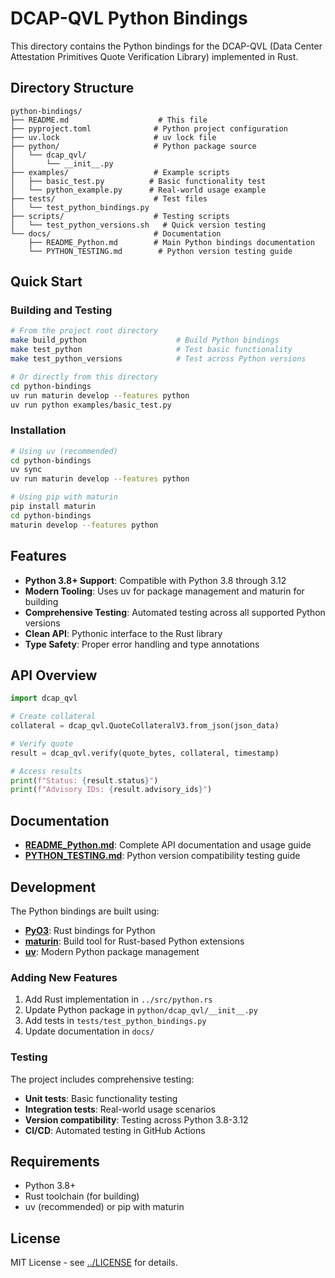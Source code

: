 # DCAP-QVL Python Bindings

This directory contains the Python bindings for the DCAP-QVL (Data Center Attestation Primitives Quote Verification Library) implemented in Rust.

## Directory Structure

```
python-bindings/
├── README.md                    # This file
├── pyproject.toml              # Python project configuration
├── uv.lock                     # uv lock file
├── python/                     # Python package source
│   └── dcap_qvl/
│       └── __init__.py
├── examples/                   # Example scripts
│   ├── basic_test.py          # Basic functionality test
│   └── python_example.py      # Real-world usage example
├── tests/                      # Test files
│   └── test_python_bindings.py
├── scripts/                    # Testing scripts
│   └── test_python_versions.sh   # Quick version testing
└── docs/                       # Documentation
    ├── README_Python.md        # Main Python bindings documentation
    └── PYTHON_TESTING.md        # Python version testing guide
```

## Quick Start

### Building and Testing

```bash
# From the project root directory
make build_python                    # Build Python bindings
make test_python                     # Test basic functionality
make test_python_versions            # Test across Python versions

# Or directly from this directory
cd python-bindings
uv run maturin develop --features python
uv run python examples/basic_test.py
```

### Installation

```bash
# Using uv (recommended)
cd python-bindings
uv sync
uv run maturin develop --features python

# Using pip with maturin
pip install maturin
cd python-bindings
maturin develop --features python
```

## Features

- **Python 3.8+ Support**: Compatible with Python 3.8 through 3.12
- **Modern Tooling**: Uses uv for package management and maturin for building
- **Comprehensive Testing**: Automated testing across all supported Python versions
- **Clean API**: Pythonic interface to the Rust library
- **Type Safety**: Proper error handling and type annotations

## API Overview

```python
import dcap_qvl

# Create collateral
collateral = dcap_qvl.QuoteCollateralV3.from_json(json_data)

# Verify quote
result = dcap_qvl.verify(quote_bytes, collateral, timestamp)

# Access results
print(f"Status: {result.status}")
print(f"Advisory IDs: {result.advisory_ids}")
```

## Documentation

- **[README_Python.md](docs/README_Python.md)**: Complete API documentation and usage guide
- **[PYTHON_TESTING.md](docs/PYTHON_TESTING.md)**: Python version compatibility testing guide

## Development

The Python bindings are built using:

- **[PyO3](https://pyo3.rs/)**: Rust bindings for Python
- **[maturin](https://github.com/PyO3/maturin)**: Build tool for Rust-based Python extensions
- **[uv](https://github.com/astral-sh/uv)**: Modern Python package management

### Adding New Features

1. Add Rust implementation in `../src/python.rs`
2. Update Python package in `python/dcap_qvl/__init__.py`
3. Add tests in `tests/test_python_bindings.py`
4. Update documentation in `docs/`

### Testing

The project includes comprehensive testing:

- **Unit tests**: Basic functionality testing
- **Integration tests**: Real-world usage scenarios  
- **Version compatibility**: Testing across Python 3.8-3.12
- **CI/CD**: Automated testing in GitHub Actions

## Requirements

- Python 3.8+
- Rust toolchain (for building)
- uv (recommended) or pip with maturin

## License

MIT License - see [../LICENSE](../LICENSE) for details.